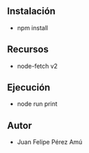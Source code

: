 ## Instalación

- npm install

## Recursos

- node-fetch v2

## Ejecución

- node run print

## Autor

- Juan Felipe Pérez Amú